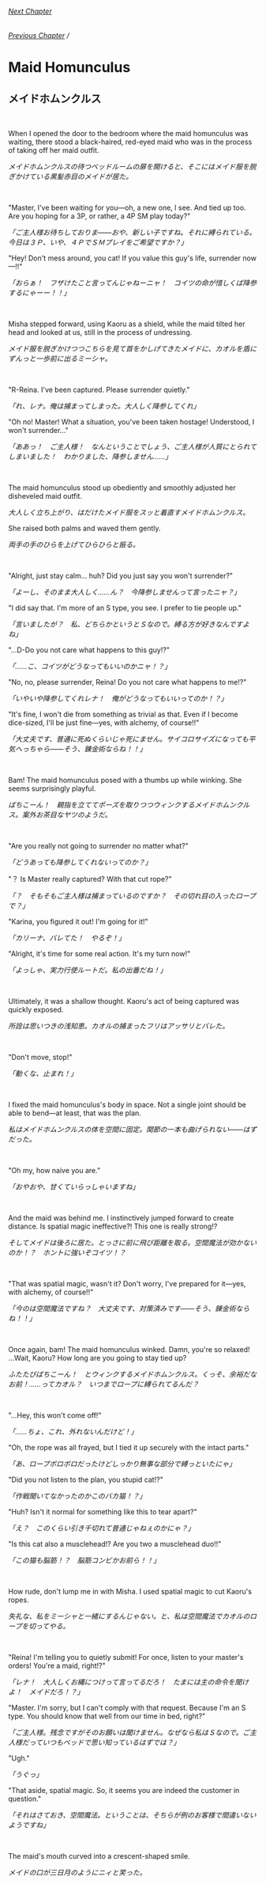 ###### [Next Chapter](./chapter_0285.md)
###### [Previous Chapter](./chapter_0283.md)&nbsp;/&nbsp;

# Maid Homunculus

## メイドホムンクルス

&nbsp;

When I opened the door to the bedroom where the maid homunculus was waiting, there stood a black-haired, red-eyed maid who was in the process of taking off her maid outfit.

*メイドホムンクルスの待つベッドルームの扉を開けると、そこにはメイド服を脱ぎかけている黒髪赤目のメイドが居た。*

&nbsp;

"Master, I've been waiting for you—oh, a new one, I see. And tied up too. Are you hoping for a 3P, or rather, a 4P SM play today?"

*「ご主人様お待ちしておりま――おや、新しい子ですね。それに縛られている。今日は３Ｐ、いや、４ＰでＳＭプレイをご希望ですか？」*

"Hey! Don't mess around, you cat! If you value this guy's life, surrender now—!!"

*「おらぁ！　フザけたこと言ってんじゃねーニャ！　コイツの命が惜しくば降参するにゃーー！！」*

&nbsp;

Misha stepped forward, using Kaoru as a shield, while the maid tilted her head and looked at us, still in the process of undressing.

*メイド服を脱ぎかけつつこちらを見て首をかしげてきたメイドに、カオルを盾にずんっと一歩前に出るミーシャ。*

&nbsp;

"R-Reina. I've been captured. Please surrender quietly."

*「れ、レナ。俺は捕まってしまった。大人しく降参してくれ」*

"Oh no! Master! What a situation, you've been taken hostage! Understood, I won't surrender..."

*「ああっ！　ご主人様！　なんということでしょう、ご主人様が人質にとられてしまいました！　わかりました、降参しません……」*

&nbsp;

The maid homunculus stood up obediently and smoothly adjusted her disheveled maid outfit.

*大人しく立ち上がり、はだけたメイド服をスッと着直すメイドホムンクルス。*

She raised both palms and waved them gently.

*両手の手のひらを上げてひらひらと振る。*

&nbsp;

"Alright, just stay calm... huh? Did you just say you won't surrender?"

*「よーし、そのまま大人しく……ん？　今降参しませんって言ったニャ？」*

"I did say that. I'm more of an S type, you see. I prefer to tie people up."

*「言いましたが？　私、どちらかというとＳなので。縛る方が好きなんですよね」*

"…D-Do you not care what happens to this guy!?"

*「……こ、コイツがどうなってもいいのかニャ！？」*

"No, no, please surrender, Reina! Do you not care what happens to me!?"

*「いやいや降参してくれレナ！　俺がどうなってもいいってのか！？」*

"It's fine, I won't die from something as trivial as that. Even if I become dice-sized, I'll be just fine—yes, with alchemy, of course!!"

*「大丈夫です、普通に死ぬくらいじゃ死にません。サイコロサイズになっても平気へっちゃら――そう、錬金術ならね！！」*

&nbsp;

Bam! The maid homunculus posed with a thumbs up while winking. She seems surprisingly playful.

*ばちこーん！　親指を立ててポーズを取りつつウィンクするメイドホムンクルス。案外お茶目なヤツのようだ。*

&nbsp;

"Are you really not going to surrender no matter what?"

*「どうあっても降参してくれないってのか？」*

"？ Is Master really captured? With that cut rope?"

*「？　そもそもご主人様は捕まっているのですか？　その切れ目の入ったロープで？」*

"Karina, you figured it out! I'm going for it!"

*「カリーナ、バレてた！　やるぞ！」*

"Alright, it's time for some real action. It's my turn now!"

*「よっしゃ、実力行使ルートだ。私の出番だね！」*

&nbsp;

Ultimately, it was a shallow thought. Kaoru's act of being captured was quickly exposed.

*所詮は思いつきの浅知恵。カオルの捕まったフリはアッサリとバレた。*

&nbsp;

"Don't move, stop!"

*「動くな、止まれ！」*

&nbsp;

I fixed the maid homunculus's body in space. Not a single joint should be able to bend—at least, that was the plan.

*私はメイドホムンクルスの体を空間に固定。関節の一本も曲げられない――はずだった。*

&nbsp;

"Oh my, how naive you are."

*「おやおや、甘くていらっしゃいますね」*

&nbsp;

And the maid was behind me. I instinctively jumped forward to create distance. Is spatial magic ineffective?! This one is really strong!?

*そしてメイドは後ろに居た。とっさに前に飛び距離を取る。空間魔法が効かないのか！？　ホントに強いぞコイツ！？*

&nbsp;

"That was spatial magic, wasn't it? Don't worry, I've prepared for it—yes, with alchemy, of course!!"

*「今のは空間魔法ですね？　大丈夫です、対策済みです――そう、錬金術ならね！！」*

&nbsp;

Once again, bam! The maid homunculus winked. Damn, you're so relaxed! ...Wait, Kaoru? How long are you going to stay tied up?

*ふたたびばちこーん！　とウィンクするメイドホムンクルス。くっそ、余裕だなお前！……ってカオル？　いつまでロープに縛られてるんだ？*

&nbsp;

"…Hey, this won't come off!"

*「……ちょ、これ、外れないんだけど！」*

"Oh, the rope was all frayed, but I tied it up securely with the intact parts."

*「あ、ロープボロボロだったけどしっかり無事な部分で縛っといたにゃ」*

"Did you not listen to the plan, you stupid cat!?"

*「作戦聞いてなかったのかこのバカ猫！？」*

"Huh? Isn't it normal for something like this to tear apart?"

*「え？　このくらい引き千切れて普通じゃねぇのかにゃ？」*

"Is this cat also a musclehead!? Are you two a musclehead duo!!"

*「この猫も脳筋！？　脳筋コンビかお前ら！！」*

&nbsp;

How rude, don't lump me in with Misha. I used spatial magic to cut Kaoru's ropes.

*失礼な、私をミーシャと一緒にするんじゃない。と、私は空間魔法でカオルのロープを切ってやる。*

&nbsp;

"Reina! I'm telling you to quietly submit! For once, listen to your master's orders! You're a maid, right!?"

*「レナ！　大人しくお縄につけって言ってるだろ！　たまには主の命令を聞けよ！　メイドだろ！？」*

"Master. I'm sorry, but I can't comply with that request. Because I'm an S type. You should know that well from our time in bed, right?"

*「ご主人様。残念ですがそのお願いは聞けません。なぜなら私はＳなので。ご主人様だっていつもベッドで思い知っているはずでは？」*

"Ugh."

*「うぐっ」*

"That aside, spatial magic. So, it seems you are indeed the customer in question."

*「それはさておき、空間魔法。ということは、そちらが例のお客様で間違いないようですね」*

&nbsp;

The maid's mouth curved into a crescent-shaped smile.

*メイドの口が三日月のようにニィと笑った。*

&nbsp;

&nbsp;

&nbsp;
